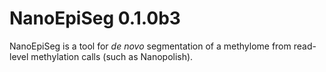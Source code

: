 # NanoEpiSeg 0.1.0b3

NanoEpiSeg is a tool for *de novo* segmentation of  a methylome from read-level methylation calls (such as Nanopolish).